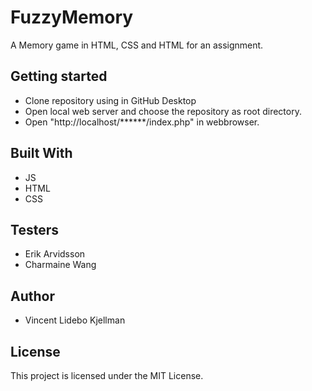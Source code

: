 # FuzzyMemory
A Memory game in HTML, CSS and HTML for an assignment.

## Getting started
* Clone repository using in GitHub Desktop
* Open local web server and choose the repository as root directory.
* Open "http://localhost/******/index.php" in webbrowser.

## Built With
* JS
* HTML
* CSS

## Testers
* Erik Arvidsson
* Charmaine Wang

## Author
* Vincent Lidebo Kjellman


## License
This project is licensed under the MIT License.
